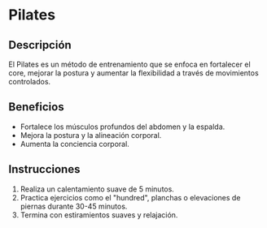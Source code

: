 # Pilates

## Descripción
El Pilates es un método de entrenamiento que se enfoca en fortalecer el core, mejorar la postura y aumentar la flexibilidad a través de movimientos controlados.

## Beneficios
- Fortalece los músculos profundos del abdomen y la espalda.
- Mejora la postura y la alineación corporal.
- Aumenta la conciencia corporal.

## Instrucciones
1. Realiza un calentamiento suave de 5 minutos.
2. Practica ejercicios como el "hundred", planchas o elevaciones de piernas durante 30-45 minutos.
3. Termina con estiramientos suaves y relajación.


